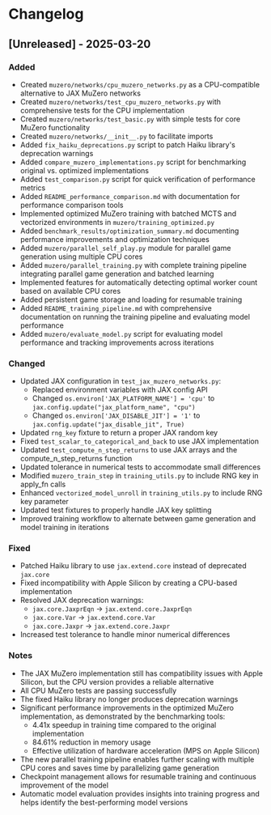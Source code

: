 # Changelog

## [Unreleased] - 2025-03-20

### Added
- Created `muzero/networks/cpu_muzero_networks.py` as a CPU-compatible alternative to JAX MuZero networks
- Created `muzero/networks/test_cpu_muzero_networks.py` with comprehensive tests for the CPU implementation
- Created `muzero/networks/test_basic.py` with simple tests for core MuZero functionality
- Created `muzero/networks/__init__.py` to facilitate imports
- Added `fix_haiku_deprecations.py` script to patch Haiku library's deprecation warnings
- Added `compare_muzero_implementations.py` script for benchmarking original vs. optimized implementations
- Added `test_comparison.py` script for quick verification of performance metrics
- Added `README_performance_comparison.md` with documentation for performance comparison tools
- Implemented optimized MuZero training with batched MCTS and vectorized environments in `muzero/training_optimized.py`
- Added `benchmark_results/optimization_summary.md` documenting performance improvements and optimization techniques
- Added `muzero/parallel_self_play.py` module for parallel game generation using multiple CPU cores
- Added `muzero/parallel_training.py` with complete training pipeline integrating parallel game generation and batched learning
- Implemented features for automatically detecting optimal worker count based on available CPU cores
- Added persistent game storage and loading for resumable training
- Added `README_training_pipeline.md` with comprehensive documentation on running the training pipeline and evaluating model performance
- Added `muzero/evaluate_model.py` script for evaluating model performance and tracking improvements across iterations

### Changed
- Updated JAX configuration in `test_jax_muzero_networks.py`:
  - Replaced environment variables with JAX config API
  - Changed `os.environ['JAX_PLATFORM_NAME'] = 'cpu'` to `jax.config.update("jax_platform_name", "cpu")`
  - Changed `os.environ['JAX_DISABLE_JIT'] = '1'` to `jax.config.update("jax_disable_jit", True)`
- Updated `rng_key` fixture to return a proper JAX random key
- Fixed `test_scalar_to_categorical_and_back` to use JAX implementation
- Updated `test_compute_n_step_returns` to use JAX arrays and the compute_n_step_returns function
- Updated tolerance in numerical tests to accommodate small differences
- Modified `muzero_train_step` in `training_utils.py` to include RNG key in apply_fn calls
- Enhanced `vectorized_model_unroll` in `training_utils.py` to include RNG key parameter
- Updated test fixtures to properly handle JAX key splitting
- Improved training workflow to alternate between game generation and model training in iterations

### Fixed
- Patched Haiku library to use `jax.extend.core` instead of deprecated `jax.core`
- Fixed incompatibility with Apple Silicon by creating a CPU-based implementation
- Resolved JAX deprecation warnings:
  - `jax.core.JaxprEqn` → `jax.extend.core.JaxprEqn`
  - `jax.core.Var` → `jax.extend.core.Var`
  - `jax.core.Jaxpr` → `jax.extend.core.Jaxpr`
- Increased test tolerance to handle minor numerical differences

### Notes
- The JAX MuZero implementation still has compatibility issues with Apple Silicon, but the CPU version provides a reliable alternative
- All CPU MuZero tests are passing successfully
- The fixed Haiku library no longer produces deprecation warnings
- Significant performance improvements in the optimized MuZero implementation, as demonstrated by the benchmarking tools:
  - 4.41x speedup in training time compared to the original implementation
  - 84.61% reduction in memory usage
  - Effective utilization of hardware acceleration (MPS on Apple Silicon)
- The new parallel training pipeline enables further scaling with multiple CPU cores and saves time by parallelizing game generation
- Checkpoint management allows for resumable training and continuous improvement of the model
- Automatic model evaluation provides insights into training progress and helps identify the best-performing model versions 